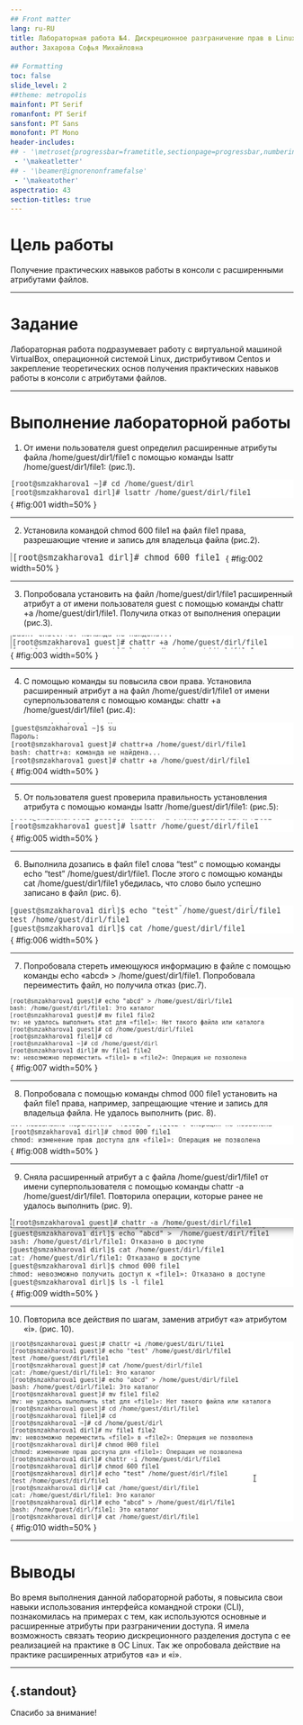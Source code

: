 ```yaml
---
## Front matter
lang: ru-RU
title: Лабораторная работа №4. Дискреционное разграничение прав в Linux. Расширенные атрибуты.
author: Захарова Софья Михайловна

## Formatting
toc: false
slide_level: 2
##theme: metropolis
mainfont: PT Serif 
romanfont: PT Serif
sansfont: PT Sans
monofont: PT Mono
header-includes: 
## - '\metroset{progressbar=frametitle,sectionpage=progressbar,numbering=fraction}'
 - '\makeatletter'
## - '\beamer@ignorenonframefalse'
 - '\makeatother'
aspectratio: 43
section-titles: true
---
```

# Цель работы

Получение практических навыков работы в консоли с расширенными атрибутами файлов.

---
# Задание

Лабораторная работа подразумевает работу с виртуальной машиной VirtualBox, операционной системой Linux, дистрибутивом Centos и закрепление теоретических основ получения практических навыков работы в консоли с атрибутами файлов.

---
# Выполнение лабораторной работы

1. От имени пользователя guest определил расширенные атрибуты файла /home/guest/dir1/file1 с помощью команды lsattr /home/guest/dir1/file1: (рис.1).

![Рис.1. Определение атрибутов.](images/1.jpg){ #fig:001 width=50% }

---

2. Установила командой chmod 600 file1 на файл file1 права, разрешающие чтение и запись для владельца файла (рис.2).

![Рис.2. Разрешение чтения и записи для владельца.](images/2.jpg){ #fig:002 width=50% }

---

3. Попробовала установить на файл /home/guest/dir1/file1 расширенный атрибут a от имени пользователя guest с помощью команды chattr +a /home/guest/dir1/file1. Получила отказ от выполнения операции (рис.3). 

![Рис.3. Попытка установить атрибут.](images/3.jpg){ #fig:003 width=50% }

---

4. С помощью команды su повысила свои права. Установила расширенный атрибут а на файл /home/guest/dir1/file1 от имени суперпользователя с помощью команды: chattr +a /home/guest/dir1/file1 (рис.4): 

![Рис.4. Установка атрибута.](images/4.jpg){ #fig:004 width=50% }

---

5. От пользователя guest проверила правильность установления атрибута с помощью команды lsattr /home/guest/dir1/file1: (рис.5):

![Рис.5. Проверка правильности.](images/5.jpg){ #fig:005 width=50% }

---

6. Выполнила дозапись в файл file1 слова “test” с помощью команды echo “test” /home/guest/dir1/file1. После этого с помощью команды cat /home/guest/dir1/file1 убедилась, что слово было успешно записано в файл (рис. 6).

![Рис.6. Дозапись.](images/6.jpg){ #fig:006 width=50% }

---

7. Попробовала стереть имеющуюся информацию в файле с помощью команды echo «abcd» > /home/guest/dir1/file1. Попробовала переиместить файл, но получила отказ (рис.7).

![Рис.7. Попытка стереть информацию и переместить файл.](images/7.jpg){ #fig:007 width=50% }

---

8. Попробовала с помощью команды chmod 000 file1 установить на файл file1 права, например, запрещающие чтение и запись для владельца файла. Не удалось выполнить (рис. 8).

![Рис.8. Изменение прав.](images/8.jpg){ #fig:008 width=50% }

---

9. Сняла расширенный атрибут а с файла /home/guest/dir1/file1 от имени суперпользователя с помощью команды chattr -a /home/guest/dir1/file1. Повторила операции, которые ранее не удалось выполнить (рис. 9).

![Рис.9. Снятие атрибута и повтор операций.](images/9.jpg){ #fig:009 width=50% }

---

10. Повторила все действия по шагам, заменив атрибут «а» атрибутом «i». (рис. 10).

![Рис.10. Повтор операций с заменой атрибута.](images/10.jpg){ #fig:010 width=50% }


---
# Выводы

Во время выполнения данной лабораторной работы, я повысила свои навыки использования интерфейса командной строки (CLI), познакомилась на примерах с тем, как используются основные и расширенные атрибуты при разграничении доступа. Я имела возможность связать теорию дискреционного разделения доступа с ее реализацией на практике в OC Linux. Так же опробовала действие на практике расширенных атрибутов «а» и «i».

---

## {.standout}

Спасибо за внимание!
